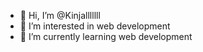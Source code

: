 - 👋 Hi, I’m @Kinjalllllll
- 👀 I’m interested in web development 
- 🌱 I’m currently learning web development


<!---
Kinjalllllll/Kinjalllllll is a ✨ special ✨ repository because its `README.md` (this file) appears on your GitHub profile.
You can click the Preview link to take a look at your changes.
--->
